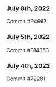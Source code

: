 ### July 8th, 2022

Commit #94667

### July 5th, 2022

Commit #314353


### July 4th, 2022

Commit #72281
